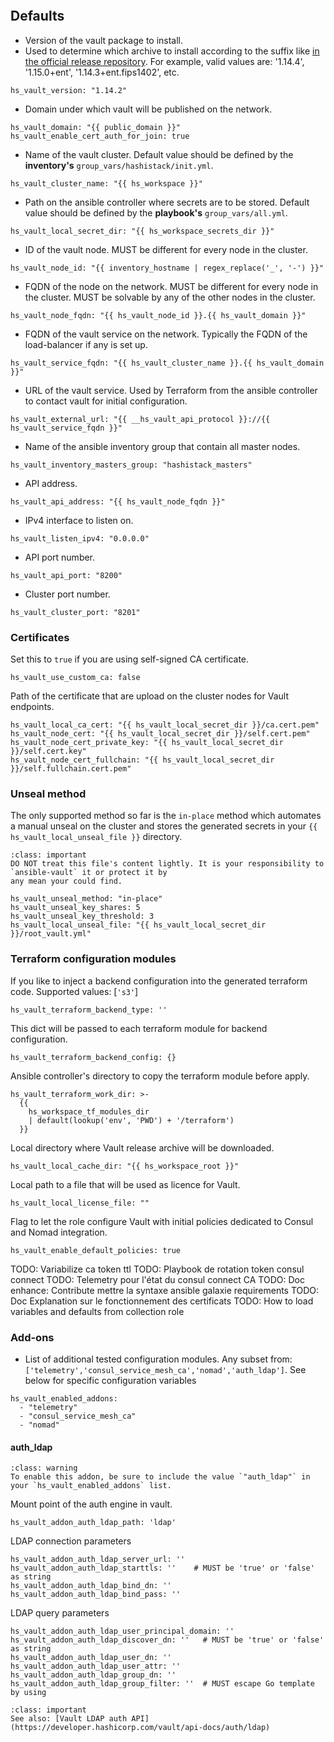 
```{include} ../../../roles/vault/README.md
```

## Defaults

* Version of the vault package to install.
* Used to determine which archive to install according to the suffix like
[in the official release repository](https://releases.hashicorp.com/vault/). For example,
valid values are: '1.14.4', '1.15.0+ent', '1.14.3+ent.fips1402', etc.

```
hs_vault_version: "1.14.2"
```

* Domain under which vault will be published on the network.

```
hs_vault_domain: "{{ public_domain }}"
hs_vault_enable_cert_auth_for_join: true
```

* Name of the vault cluster. Default value should be
defined by the __inventory's__ `group_vars/hashistack/init.yml`.

```
hs_vault_cluster_name: "{{ hs_workspace }}"
```

* Path on the ansible controller where secrets are to be stored. Default value should be
defined by the __playbook's__ `group_vars/all.yml`.
```
hs_vault_local_secret_dir: "{{ hs_workspace_secrets_dir }}"
```

* ID of the vault node. MUST be different for every node in the cluster.

```
hs_vault_node_id: "{{ inventory_hostname | regex_replace('_', '-') }}"
```

* FQDN of the node on the network. MUST be different for every node in the cluster. MUST
be solvable by any of the other nodes in the cluster.

```
hs_vault_node_fqdn: "{{ hs_vault_node_id }}.{{ hs_vault_domain }}"
```

* FQDN of the vault service on the network. Typically the FQDN of the load-balancer
if any is set up.

```
hs_vault_service_fqdn: "{{ hs_vault_cluster_name }}.{{ hs_vault_domain }}"
```

* URL of the vault service. Used by Terraform from the ansible controller
to contact vault for initial configuration.
```
hs_vault_external_url: "{{ __hs_vault_api_protocol }}://{{ hs_vault_service_fqdn }}"
```

* Name of the ansible inventory group that contain all master nodes.

```
hs_vault_inventory_masters_group: "hashistack_masters"
```

* API address.

```
hs_vault_api_address: "{{ hs_vault_node_fqdn }}"
```

* IPv4 interface to listen on.

```
hs_vault_listen_ipv4: "0.0.0.0"
```

* API port number.

```
hs_vault_api_port: "8200"
```

* Cluster port number.

```
hs_vault_cluster_port: "8201"
```

### Certificates

Set this to `true` if you are using self-signed CA certificate.

```
hs_vault_use_custom_ca: false
```

Path of the certificate that are upload on the cluster nodes for
Vault endpoints.

```
hs_vault_local_ca_cert: "{{ hs_vault_local_secret_dir }}/ca.cert.pem"
hs_vault_node_cert: "{{ hs_vault_local_secret_dir }}/self.cert.pem"
hs_vault_node_cert_private_key: "{{ hs_vault_local_secret_dir }}/self.cert.key"
hs_vault_node_cert_fullchain: "{{ hs_vault_local_secret_dir }}/self.fullchain.cert.pem"
```

### Unseal method

The only supported method so far is the `in-place` method which automates a manual unseal on the cluster
and stores the generated secrets in your `{{ hs_vault_local_unseal_file }}` directory.

```{admonition} Important
:class: important
DO NOT treat this file's content lightly. It is your responsibility to `ansible-vault` it or protect it by
any mean your could find.
```

```
hs_vault_unseal_method: "in-place"
hs_vault_unseal_key_shares: 5
hs_vault_unseal_key_threshold: 3
hs_vault_local_unseal_file: "{{ hs_vault_local_secret_dir }}/root_vault.yml"
```


### Terraform configuration modules

If you like to inject a backend configuration into the generated terraform code.
Supported values: [`'s3'`]

```
hs_vault_terraform_backend_type: ''
```

This dict will be passed to each terraform module for backend configuration.

```
hs_vault_terraform_backend_config: {}
```

Ansible controller's directory to copy the terraform module before apply.

```
hs_vault_terraform_work_dir: >-
  {{
    hs_workspace_tf_modules_dir
    | default(lookup('env', 'PWD') + '/terraform')
  }}
```

Local directory where Vault release archive will be downloaded.

```
hs_vault_local_cache_dir: "{{ hs_workspace_root }}"
```

Local path to a file that will be used as licence for Vault.

```
hs_vault_local_license_file: ""
```

Flag to let the role configure Vault with initial policies dedicated to Consul
and Nomad integration.

```
hs_vault_enable_default_policies: true
```

TODO: Variabilize ca token ttl
TODO: Playbook de rotation token consul connect
TODO: Telemetry pour l'état du consul connect CA
TODO: Doc enhance: Contribute
      mettre la syntaxe ansible galaxie requirements
TODO: Doc Explanation sur le fonctionnement des certificats
TODO: How to load variables and defaults from collection role

### Add-ons

* List of additional tested configuration modules. Any subset from:
`['telemetry','consul_service_mesh_ca','nomad','auth_ldap']`.
See below for specific configuration variables
```
hs_vault_enabled_addons:
  - "telemetry"
  - "consul_service_mesh_ca"
  - "nomad"
```

#### auth_ldap


```{admonition} Dig Deeper
:class: warning
To enable this addon, be sure to include the value `"auth_ldap"` in your `hs_vault_enabled_addons` list.
```

Mount point of the auth engine in vault.

```
hs_vault_addon_auth_ldap_path: 'ldap'
```

LDAP connection parameters

```
hs_vault_addon_auth_ldap_server_url: ''
hs_vault_addon_auth_ldap_starttls: ''    # MUST be 'true' or 'false' as string
hs_vault_addon_auth_ldap_bind_dn: ''
hs_vault_addon_auth_ldap_bind_pass: ''
```

LDAP query parameters

```
hs_vault_addon_auth_ldap_user_principal_domain: ''
hs_vault_addon_auth_ldap_discover_dn: ''   # MUST be 'true' or 'false' as string
hs_vault_addon_auth_ldap_user_dn: ''
hs_vault_addon_auth_ldap_user_attr: ''
hs_vault_addon_auth_ldap_group_dn: ''
hs_vault_addon_auth_ldap_group_filter: ''  # MUST escape Go template by using
```

```{admonition} Dig Deeper
:class: important
See also: [Vault LDAP auth API](https://developer.hashicorp.com/vault/api-docs/auth/ldap)
```

